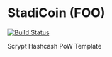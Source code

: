 StadiCoin (FOO)
===========

[![Build Status](https://travis-ci.org/RazorLove/stadicoin.png?branch=master)](https://travis-ci.org/RazorLove/stadicoin)


Scrypt Hashcash PoW Template
